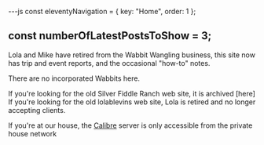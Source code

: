 ---js
const eleventyNavigation = {
	key: "Home",
	order: 1
};

const numberOfLatestPostsToShow = 3;
---
Lola and Mike have retired from the Wabbit Wangling business, this site now has trip and event reports, and the occasional "how-to" notes.

There are no incorporated Wabbits here. 

If you're looking for the old Silver Fiddle Ranch web site, it is archived [here]
If you're looking for the old lolablevins web site, Lola is retired and no longer accepting clients. 

If you're at our house, the
[Calibre](http://calibre-house.wabbitinc.com) server is only accessible from the private house network